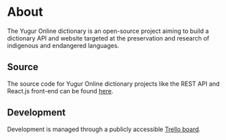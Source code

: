 # About
The Yugur Online dictionary is an open-source project aiming to build a dictionary API and website targeted at the preservation and research of indigenous and endangered languages.

## Source
The source code for Yugur Online dictionary projects like the REST API and React.js front-end can be found [here](https://github.com/yugur).

## Development
Development is managed through a publicly accessible [Trello board](https://trello.com/b/jMzGDNag/yugur-dictionary-app).
